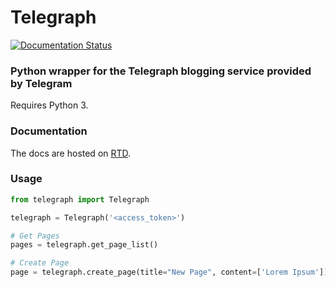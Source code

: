 # Telegraph

[![Documentation Status](https://readthedocs.org/projects/telegraph/badge/?version=latest)](http://telegraph.readthedocs.io/en/latest/?badge=latest)

### Python wrapper for the Telegraph blogging service provided by Telegram

Requires Python 3.

### Documentation

The docs are hosted on [RTD](http://telegraph.readthedocs.io/en/latest/).

### Usage

```python
from telegraph import Telegraph

telegraph = Telegraph('<access_token>')

# Get Pages
pages = telegraph.get_page_list()

# Create Page
page = telegraph.create_page(title="New Page", content=['Lorem Ipsum'])
```